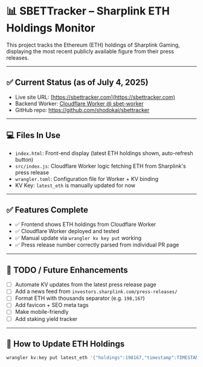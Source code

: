 # 📊 SBETTracker – Sharplink ETH Holdings Monitor

This project tracks the Ethereum (ETH) holdings of Sharplink Gaming, displaying the most recent publicly available figure from their press releases.

---

## ✅ Current Status (as of July 4, 2025)

- Live site URL: [https://sbettracker.com](https://sbettracker.com)
- Backend Worker: [Cloudflare Worker @ sbet-worker](https://sbet-worker.nealsalmen.workers.dev/api/holdings)
- GitHub repo: https://github.com/shodokai/sbettracker

---

## 💻 Files In Use

- `index.html`: Front-end display (latest ETH holdings shown, auto-refresh button)
- `src/index.js`: Cloudflare Worker logic fetching ETH from Sharplink's press release
- `wrangler.toml`: Configuration file for Worker + KV binding
- KV Key: `latest_eth` is manually updated for now

---

## ✅ Features Complete

- ✅ Frontend shows ETH holdings from Cloudflare Worker
- ✅ Cloudflare Worker deployed and tested
- ✅ Manual update via `wrangler kv key put` working
- ✅ Press release number correctly parsed from individual PR page

---

## 🧠 TODO / Future Enhancements

- [ ] Automate KV updates from the latest press release page
- [ ] Add a news feed from `investors.sharplink.com/press-releases/`
- [ ] Format ETH with thousands separator (e.g. `198,167`)
- [ ] Add favicon + SEO meta tags
- [ ] Make mobile-friendly
- [ ] Add staking yield tracker

---

## 🔁 How to Update ETH Holdings

```bash
wrangler kv:key put latest_eth '{"holdings":198167,"timestamp":TIMESTAMP}' --namespace-id=afaaf6c1dac04d71966a22e88521e07f --remote
